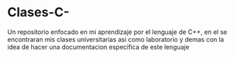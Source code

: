 # Clases-C-
Un repositorio enfocado en mi aprendizaje por el lenguaje de C++, en el se encontraran mis clases universitarias asi como laboratorio y demas con la idea de hacer una documentacion especifica de este lenguaje 
